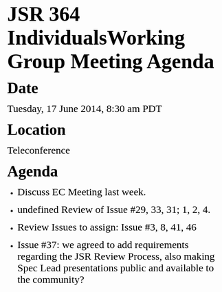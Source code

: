 <font color="#000000"><font face="Times-Roman, serif"><font size="7">**JSR 364 IndividualsWorking Group Meeting Agenda**</font></font></font>

<font color="#000000"><font face="Times-Roman, serif"><font size="6" style="font-size: 27pt">**Date**</font></font></font>

<font color="#000000"><font face="Times-Roman, serif"><font size="5">Tuesday, 17 June 2014, 8:30 am PDT</font></font></font>

<font color="#000000"><font face="Times-Roman, serif"><font size="6" style="font-size: 27pt">**Location**</font></font></font>

<font color="#000000"><font face="Times-Roman, serif"><font size="5">Teleconference</font></font></font>

<font color="#000000"><font face="Times-Roman, serif"><font size="6" style="font-size: 27pt">**Agenda**</font></font></font>

*   <font color="#000000"><font face="Times-Roman, serif"><font size="5"><font color="#000000"><font face="Times-Roman, serif"><font size="5"><span style="font-weight: normal">Discuss EC Meeting last week.</span></font></font></font></font></font></font>

*   <font color="#000000"><font face="Times-Roman, serif"><font size="5"><span style="font-weight: normal">undefined Review of Issue #29, 33, 31; 1, 2, 4\.</span></font></font></font>

*   <font color="#000000"><font face="Times-Roman, serif"><font size="5">Review Issues to assign: Issue #3, 8, 41, 46</font></font></font>

*   <font color="#000000"><font face="Times-Roman, serif"><font size="5">Issue #37: we agreed to add requirements regarding the JSR Review Process, also making Spec Lead presentations public and available to the community?</font></font></font>
